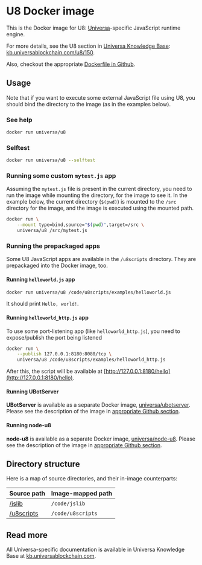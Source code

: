 # U8 Docker image

This is the Docker image for U8: [Universa](https://universablockchain.com)-specific JavaScript runtime engine.

For more details, see the U8 section in [Universa Knowledge Base](https://kb.universablockchain.com): [kb.universablockchain.com/u8/150](https://kb.universablockchain.com/u8/150).

Also, checkout the appropriate [Dockerfile in Github](https://github.com/UniversaBlockchain/U8/blob/master/docker/u8/Dockerfile).


## Usage

Note that if you want to execute some external JavaScript file using U8, you should bind the directory to the image (as in the examples below).

### See help

~~~bash
docker run universa/u8
~~~

### Selftest

~~~bash
docker run universa/u8 --selftest
~~~

### Running some custom `mytest.js` app

Assuming the `mytest.js` file is present in the current directory, you need to run the image while mounting the directory, for the image to see it. In the example below, the current directory (`$(pwd)`) is mounted to the `/src` directory for the image, and the image is executed using the mounted path.

~~~bash
docker run \
    --mount type=bind,source="$(pwd)",target=/src \
    universa/u8 /src/mytest.js
~~~


### Running the prepackaged apps

Some U8 JavaScript apps are available in the `/u8scripts` directory. They are prepackaged into the Docker image, too. 

#### Running `helloworld.js` app

~~~bash
docker run universa/u8 /code/u8scripts/examples/helloworld.js
~~~

It should print `Hello, world!`.

#### Running `helloworld_http.js` app

To use some port-listening app (like `helloworld_http.js`), you need to expose/publish the port being listened

~~~bash
docker run \
    --publish 127.0.0.1:8180:8080/tcp \
    universa/u8 /code/u8scripts/examples/helloworld_http.js
~~~

After this, the script will be available at [http://127.0.0.1:8180/hello](http://127.0.0.1:8180/hello).

#### Running **UBotServer**

**UBotServer** is available as a separate Docker image, [universa/ubotserver](https://hub.docker.com/repository/docker/universa/ubotserver/). Please see the description of the image in [appropriate Github section](https://github.com/UniversaBlockchain/U8/tree/master/docker/ubotserver).

#### Running **node-u8**

**node-u8** is available as a separate Docker image, [universa/node-u8](https://hub.docker.com/repository/docker/universa/node-u8/). Please see the description of the image in [appropriate Github section](https://github.com/UniversaBlockchain/U8/tree/master/docker/node-u8).


## Directory structure

Here is a map of source directories, and their in-image counterparts:

| Source path               | Image-mapped path  |
| ------------------------- | ------------------ |
| [/jslib](/jslib)          | `/code/jslib`      |
| [/u8scripts](/u8scripts)  | `/code/u8scripts`  |


## Read more

All Universa-specific documentation is available in Universa Knowledge Base at [kb.universablockchain.com](https://kb.universablockchain.com).
